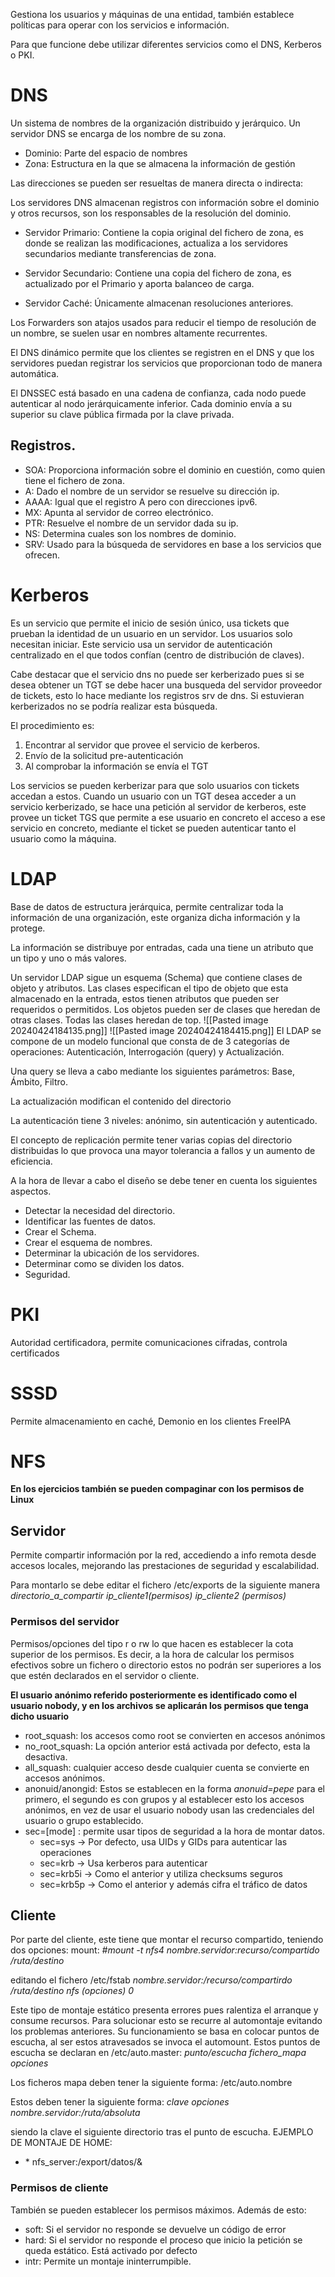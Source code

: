 Gestiona los usuarios y máquinas de una entidad, también establece políticas para operar con los servicios e información.

Para que funcione debe utilizar diferentes servicios como el DNS, Kerberos o PKI.
# DNS
Un sistema de nombres de la organización distribuido y jerárquico.
Un servidor DNS se encarga de los nombre de su zona.
+ Dominio: Parte del espacio de nombres
+ Zona: Estructura en la que se almacena la información de gestión

Las direcciones se pueden ser resueltas de manera directa o indirecta:

Los servidores DNS almacenan registros con información sobre el dominio y otros recursos, son los responsables de la resolución del dominio.
+ Servidor Primario: Contiene la copia original del fichero de zona, es donde se realizan las modificaciones, actualiza a los servidores secundarios mediante transferencias de zona.

+ Servidor Secundario: Contiene una copia del fichero de zona, es actualizado por el Primario y aporta balanceo de carga.

+ Servidor Caché: Únicamente almacenan resoluciones anteriores.

Los Forwarders son atajos usados para reducir el tiempo de resolución de un nombre, se suelen usar en nombres altamente recurrentes.

El DNS dinámico permite que los clientes se registren en el DNS y que los servidores puedan registrar los servicios que proporcionan todo de manera automática.

El DNSSEC está basado en una cadena de confianza, cada nodo puede autenticar al nodo jerárquicamente inferior.
Cada dominio envía a su superior su clave pública firmada por la clave privada.

## Registros.
+ SOA: Proporciona información sobre el dominio en cuestión, como quien tiene el fichero de zona.
+ A: Dado el nombre de un servidor se resuelve su dirección ip.
+ AAAA: Igual que el registro A pero con direcciones ipv6.
+ MX: Apunta al servidor de correo electrónico.
+ PTR: Resuelve el nombre de un servidor dada su ip.
+ NS: Determina cuales son los nombres de dominio.
+ SRV: Usado para la búsqueda de servidores en base a los servicios que ofrecen.
# Kerberos
Es un servicio que permite el inicio de sesión único, usa tickets que prueban la identidad de un usuario en un servidor. Los usuarios solo necesitan iniciar. Este servicio usa un servidor de autenticación centralizado en el que todos confían (centro de distribución de claves).

Cabe destacar que el servicio dns no puede ser kerberizado pues si se desea obtener un TGT se debe hacer una busqueda del servidor proveedor de tickets, esto lo hace mediante los registros srv de dns. Si estuvieran kerberizados no se podría realizar esta búsqueda.

El procedimiento es:
1. Encontrar al servidor que provee el servicio de kerberos. 
2. Envío de la solicitud pre-autenticación
3. Al comprobar la información se envía el TGT

Los servicios se pueden kerberizar para que solo usuarios con tickets accedan a estos.
Cuando un usuario con un TGT desea acceder a un servicio kerberizado, se hace una petición al servidor de kerberos, este provee un ticket TGS que permite a ese usuario en concreto el acceso a ese servicio en concreto, mediante el ticket se pueden autenticar tanto el usuario como la máquina.

# LDAP
Base de datos de estructura jerárquica, permite centralizar toda la información de una organización, este organiza dicha información y la protege.

La información se distribuye por entradas, cada una tiene un atributo que un tipo y uno o más valores.

Un servidor LDAP sigue un esquema (Schema) que contiene clases de objeto y atributos. Las clases especifican el tipo de objeto que esta almacenado en la entrada, estos tienen atributos que pueden ser requeridos o permitidos.
Los objetos pueden ser de clases que heredan de otras clases. Todas las clases heredan de top.
![[Pasted image 20240424184135.png]]
![[Pasted image 20240424184415.png]]
El LDAP se compone de un modelo funcional que consta de de 3 categorías de operaciones: Autenticación, Interrogación (query) y Actualización.

Una query se lleva a cabo mediante los siguientes parámetros: Base, Ámbito, Filtro.

La actualización modifican el contenido del directorio

La autenticación tiene 3 niveles: anónimo, sin autenticación y autenticado.

El concepto de replicación permite tener varias copias del directorio distribuidas lo que provoca una mayor tolerancia a fallos y un aumento de eficiencia.

A la hora de llevar a cabo el diseño se debe tener en cuenta los siguientes aspectos.
+ Detectar la necesidad del directorio.
+ Identificar las fuentes de datos.
+ Crear el Schema.
+ Crear el esquema de nombres.
+ Determinar la ubicación de los servidores.
+ Determinar como se dividen los datos.
+ Seguridad.
# PKI
Autoridad certificadora, permite comunicaciones cifradas, controla certificados
# SSSD
Permite almacenamiento en caché, Demonio en los clientes FreeIPA
# NFS
**En los ejercicios también se pueden compaginar con los permisos de Linux**
## Servidor
Permite compartir información por la red, accediendo a info remota desde accesos locales, mejorando las prestaciones de seguridad y escalabilidad.

Para montarlo se debe editar el fichero /etc/exports de la siguiente manera
*directorio_a_compartir     ip_cliente1(permisos) ip_cliente2 (permisos)*

### Permisos del servidor
Permisos/opciones del tipo r o rw lo que hacen es establecer la cota superior de los permisos. Es decir, a la hora de calcular los permisos efectivos sobre un fichero o directorio estos no podrán ser superiores a los que estén declarados en el servidor o cliente.

**El usuario anónimo referido posteriormente es identificado como el usuario nobody, y en los archivos se aplicarán los permisos que tenga dicho usuario**

+ root_squash: los accesos como root se convierten en accesos anónimos
+ no_root_squash: La opción anterior está activada por defecto, esta la desactiva.
+ all_squash: cualquier acceso desde cualquier cuenta se convierte en accesos anónimos.
+ anonuid/anongid: Estos se establecen en la forma *anonuid=pepe* para el primero, el segundo es con grupos y al establecer esto los accesos anónimos, en vez de usar el usuario nobody usan las credenciales del usuario o grupo establecido.
+ sec=\[mode\] : permite usar tipos de seguridad a la hora de montar datos. 
	+ sec=sys -> Por defecto, usa UIDs y GIDs para autenticar las operaciones
	+ sec=krb -> Usa kerberos para autenticar
	+ sec=krb5i -> Como el anterior y utiliza checksums seguros
	+ sec=krb5p -> Como el anterior y además cifra el tráfico de datos


## Cliente
Por parte del cliente, este tiene que montar el recurso compartido, teniendo dos opciones:
mount: 
	*\#mount -t nfs4 nombre.servidor:recurso/compartido /ruta/destino*

editando el fichero /etc/fstab
	*nombre.servidor:/recurso/compartirdo /ruta/destino nfs (opciones) 0*

Este tipo de montaje estático presenta errores pues ralentiza el arranque y consume recursos. Para solucionar esto se recurre al automontaje evitando los problemas anteriores.
Su funcionamiento se basa en colocar puntos de escucha, al ser estos atravesados se invoca el automount. Estos puntos de escucha se declaran en /etc/auto.master:
*punto/escucha  fichero_mapa  opciones*

Los ficheros mapa deben tener la siguiente forma: /etc/auto.nombre

Estos deben tener la siguiente forma:
*clave opciones nombre.servidor:/ruta/absoluta*

siendo la clave el siguiente directorio tras el punto de escucha.
EJEMPLO DE MONTAJE DE HOME:
* \* nfs_server:/export/datos/&

### Permisos de cliente
También se pueden establecer los permisos máximos. Además de esto:
+ soft: Si el servidor no responde se devuelve un código de error
+ hard: Si el servidor no responde el proceso que inicio la petición se queda estático. Está activado por defecto
+ intr: Permite un montaje ininterrumpible.